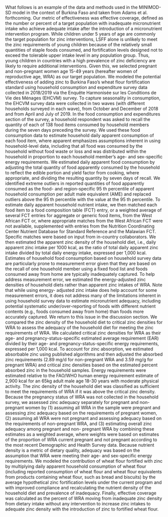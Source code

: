 What follows is an example of the data and methods used in the MINIMOD-SD model in the context of
Burkina Faso and taken from Adams et al. forthcoming.
Our metric of effectiveness was effective coverage, defined as the number or percent of a target
population with inadequate micronutrient intake who achieve adequate intake after the introduction of
a micronutrient intervention program. While children under 5 years of age are commonly the target
population for zinc interventions, LSFF alone is unlikely to meet the zinc requirements of young children
because of the relatively small quantities of staple foods consumed, and fortification levels designed not
to exceed the tolerable upper intake level in any population group. Thus, young children in countries
with a high prevalence of zinc deficiency are likely to require additional interventions. Given this, we
selected pregnant and non-pregnant women age 15-49 years (hereafter women of reproductive age,
WRA) as our target population. We modeled the potential effectiveness of adding zinc to Burkina Faso’s
wheat flour fortification standard using household consumption and expenditure survey data collected
in 2018/2019 via the Enquête Harmonisée sur les Conditions de Vie des Ménages (EHCVM) survey. To
capture seasonality in consumption, the EHCVM survey data were collected in two waves (with different
households surveyed in each wave), from October and December of 2018 and from April and July of
2019. In the food consumption and expenditures section of the survey, a household respondent was
asked to recall the quantity of each of 138 food items consumed by household members during the
seven days preceding the survey.
We used these food consumption data to estimate household daily apparent consumption of each food
item, where apparent emphasizes assumptions inherent in using household-level data, including that all
food was consumed by the household without food waste or loss and was distributed within the
household in proportion to each household member’s age- and sex-specific energy requirements. We
estimated daily apparent food consumption by adjusting the total quantity of food apparently
consumed by the household to reflect the edible portion and yield factor from cooking, where
appropriate, and dividing the resulting quantity by seven days of recall. We identified extreme outliers in reported quantities of food apparently consumed as the food- and region-specific 95 th percentile of
apparent household consumption per adult male equivalent (AME) and replaced outliers above the 95 th
percentile with the value at the 95 th percentile.
To estimate daily apparent household nutrient intake, we then matched each food item to a food
composition table (FCT) entry, or a weighted average of several FCT entries for aggregate or generic
food items, from the West African FCT or, where appropriate matches from the West African FCT were
not available, supplemented with entries from the Nutrition Coordinating Center Nutrient Database for
Standard Reference and the Malawian FCT. Specific matches were based on input from in-country
collaborators. We then estimated the apparent zinc density of the household diet, i.e., daily apparent
zinc intake per 1000 kcal, as the ratio of total daily apparent zinc intake divided by total daily energy
intake, expressed per 1,000 kcal. Estimates of household food consumption based on household survey
data are particularly prone to measurement error given that they are based on the recall of one
household member using a fixed food list and foods consumed away from home are typically
inadequately captured. To help address measurement error, we estimated the energy-adjusted zinc
densities of household diets rather than apparent zinc intakes of WRA. Note that while using energy-
adjusted zinc intake does help account for some measurement errors, it does not address many of the
limitations inherent in using household survey data to estimate micronutrient adequacy, including
potential systematic under/over-reporting of foods with different nutrient contents (e.g., foods
consumed away from home) than foods more accurately captured. We return to this issue in the
discussion section.
We compared the zinc density of the household diet to critical zinc densities for WRA to assess the
adequacy of the household diet for meeting the zinc requirements of WRA. We calculated critical zinc
densities for WRA as their age- and pregnancy-status-specific estimated average requirement (EAR)
divided by their age- and pregnancy-status-specific energy requirements, expressed per 1,000 kcal. To
account for zinc absorption, we estimated absorbable zinc using published algorithms and then adjusted
the absorbed zinc requirements (2.89 mg/d for non-pregnant WRA and 3.59 mg/g for pregnant WRA)
and critical zinc densities based on the estimated percent absorbed zinc in the household samples.
Energy requirements were estimated relative to the FAO/WHO human energy requirement estimate of
2,900 kcal for an 65kg adult male age 18-30 years with moderate physical activity.
The zinc density of the household diet was classified as sufficient to meet the requirements of WRA if it
was above the critical zinc density. Because the pregnancy status of WRA was not collected in the
household survey, we assessed zinc adequacy separately for pregnant and non-pregnant women by (1)
assuming all WRA in the sample were pregnant and assessing zinc adequacy based on the requirements
of pregnant women, (2) assuming all WRA were not pregnant and assessing adequacy based on the
requirements of non-pregnant WRA, and (3) estimating overall zinc adequacy among pregnant and non-
pregnant WRA by combining these estimates as a weighted average, where weights were based on
estimates of the proportion of WRA current pregnant and not pregnant according to the most recent
Demographic and Health Survey data. Because nutrient density is a metric of dietary quality, adequacy
was based on the assumption that WRA were meeting their age- and sex-specific energy requirements.
We modeled the contribution of wheat flour fortified with zinc by multiplying daily apparent household
consumption of wheat flour (including reported consumption of wheat flour and wheat flour equivalents
from products containing wheat flour, such as bread and biscuits) by the average hypothetical zinc
fortification levels under the current program and with improved compliance and recalculating the
nutrient density of the household diet and prevalence of inadequacy. Finally, effective coverage was calculated as the percent of WRA moving from inadequate zinc density from dietary intake without any intervention to increase zinc intakes to adequate zinc density with the introduction of zinc to fortified
wheat flour.